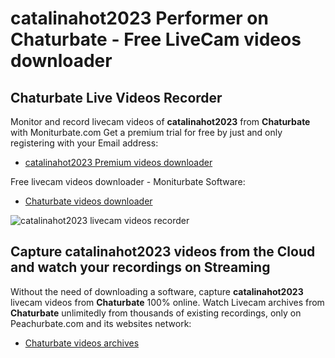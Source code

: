 # catalinahot2023 Performer on Chaturbate - Free LiveCam videos downloader

## Chaturbate Live Videos Recorder

Monitor and record livecam videos of **catalinahot2023** from **Chaturbate** with Moniturbate.com
Get a premium trial for free by just and only registering with your Email address:
* [catalinahot2023 Premium videos downloader](https://moniturbate.com/request-demo-licence-key.html)

Free livecam videos downloader - Moniturbate Software:
* [Chaturbate videos downloader](https://moniturbate.com/moniturbate-download-software.html)

![catalinahot2023 livecam videos recorder](https://peachurnet.com/templates/moniturbate-software.png)


## Capture catalinahot2023 videos from the Cloud and watch your recordings on Streaming

Without the need of downloading a software, capture **catalinahot2023** livecam videos from **Chaturbate** 100% online.
Watch Livecam archives from **Chaturbate** unlimitedly from thousands of existing recordings, only on Peachurbate.com and its websites network:
* [Chaturbate videos archives](https://peachurnet.com/)